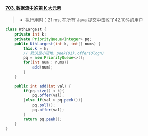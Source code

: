 #### [703. 数据流中的第 K 大元素](https://leetcode-cn.com/problems/kth-largest-element-in-a-stream/)

> - 执行用时：21 ms, 在所有 Java 提交中击败了42.10%的用户

```java
class KthLargest {
    private int k;
    private PriorityQueue<Integer> pq;
    public KthLargest(int k, int[] nums) {
        this.k = k;
        // 默认是小顶堆，peek(O1),offer(Ologn)
        pq = new PriorityQueue<>();
        for(int num : nums){
            add(num);
        }
    }
    
    public int add(int val) {
        if(pq.size() < k){
            pq.offer(val);
        }else if(val > pq.peek()){
            pq.poll();
            pq.offer(val);
        }
        return pq.peek();
    }
}
```

